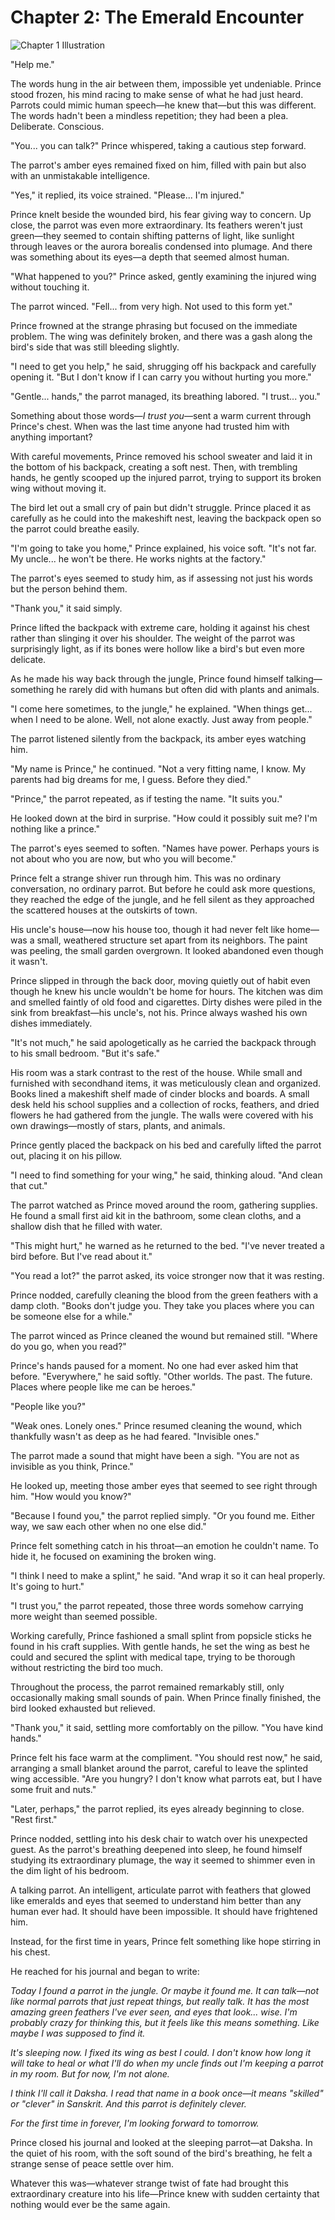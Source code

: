 # Chapter 2: The Emerald Encounter

![Chapter 1 Illustration](assets/ch1.png)

"Help me."

The words hung in the air between them, impossible yet undeniable. Prince stood frozen, his mind racing to make sense of what he had just heard. Parrots could mimic human speech—he knew that—but this was different. The words hadn't been a mindless repetition; they had been a plea. Deliberate. Conscious.

"You... you can talk?" Prince whispered, taking a cautious step forward.

The parrot's amber eyes remained fixed on him, filled with pain but also with an unmistakable intelligence.

"Yes," it replied, its voice strained. "Please... I'm injured."

Prince knelt beside the wounded bird, his fear giving way to concern. Up close, the parrot was even more extraordinary. Its feathers weren't just green—they seemed to contain shifting patterns of light, like sunlight through leaves or the aurora borealis condensed into plumage. And there was something about its eyes—a depth that seemed almost human.

"What happened to you?" Prince asked, gently examining the injured wing without touching it.

The parrot winced. "Fell... from very high. Not used to this form yet."

Prince frowned at the strange phrasing but focused on the immediate problem. The wing was definitely broken, and there was a gash along the bird's side that was still bleeding slightly.

"I need to get you help," he said, shrugging off his backpack and carefully opening it. "But I don't know if I can carry you without hurting you more."

"Gentle... hands," the parrot managed, its breathing labored. "I trust... you."

Something about those words—*I trust you*—sent a warm current through Prince's chest. When was the last time anyone had trusted him with anything important?

With careful movements, Prince removed his school sweater and laid it in the bottom of his backpack, creating a soft nest. Then, with trembling hands, he gently scooped up the injured parrot, trying to support its broken wing without moving it.

The bird let out a small cry of pain but didn't struggle. Prince placed it as carefully as he could into the makeshift nest, leaving the backpack open so the parrot could breathe easily.

"I'm going to take you home," Prince explained, his voice soft. "It's not far. My uncle... he won't be there. He works nights at the factory."

The parrot's eyes seemed to study him, as if assessing not just his words but the person behind them.

"Thank you," it said simply.

Prince lifted the backpack with extreme care, holding it against his chest rather than slinging it over his shoulder. The weight of the parrot was surprisingly light, as if its bones were hollow like a bird's but even more delicate.

As he made his way back through the jungle, Prince found himself talking—something he rarely did with humans but often did with plants and animals.

"I come here sometimes, to the jungle," he explained. "When things get... when I need to be alone. Well, not alone exactly. Just away from people."

The parrot listened silently from the backpack, its amber eyes watching him.

"My name is Prince," he continued. "Not a very fitting name, I know. My parents had big dreams for me, I guess. Before they died."

"Prince," the parrot repeated, as if testing the name. "It suits you."

He looked down at the bird in surprise. "How could it possibly suit me? I'm nothing like a prince."

The parrot's eyes seemed to soften. "Names have power. Perhaps yours is not about who you are now, but who you will become."

Prince felt a strange shiver run through him. This was no ordinary conversation, no ordinary parrot. But before he could ask more questions, they reached the edge of the jungle, and he fell silent as they approached the scattered houses at the outskirts of town.

His uncle's house—now his house too, though it had never felt like home—was a small, weathered structure set apart from its neighbors. The paint was peeling, the small garden overgrown. It looked abandoned even though it wasn't.

Prince slipped in through the back door, moving quietly out of habit even though he knew his uncle wouldn't be home for hours. The kitchen was dim and smelled faintly of old food and cigarettes. Dirty dishes were piled in the sink from breakfast—his uncle's, not his. Prince always washed his own dishes immediately.

"It's not much," he said apologetically as he carried the backpack through to his small bedroom. "But it's safe."

His room was a stark contrast to the rest of the house. While small and furnished with secondhand items, it was meticulously clean and organized. Books lined a makeshift shelf made of cinder blocks and boards. A small desk held his school supplies and a collection of rocks, feathers, and dried flowers he had gathered from the jungle. The walls were covered with his own drawings—mostly of stars, plants, and animals.

Prince gently placed the backpack on his bed and carefully lifted the parrot out, placing it on his pillow.

"I need to find something for your wing," he said, thinking aloud. "And clean that cut."

The parrot watched as Prince moved around the room, gathering supplies. He found a small first aid kit in the bathroom, some clean cloths, and a shallow dish that he filled with water.

"This might hurt," he warned as he returned to the bed. "I've never treated a bird before. But I've read about it."

"You read a lot?" the parrot asked, its voice stronger now that it was resting.

Prince nodded, carefully cleaning the blood from the green feathers with a damp cloth. "Books don't judge you. They take you places where you can be someone else for a while."

The parrot winced as Prince cleaned the wound but remained still. "Where do you go, when you read?"

Prince's hands paused for a moment. No one had ever asked him that before. "Everywhere," he said softly. "Other worlds. The past. The future. Places where people like me can be heroes."

"People like you?"

"Weak ones. Lonely ones." Prince resumed cleaning the wound, which thankfully wasn't as deep as he had feared. "Invisible ones."

The parrot made a sound that might have been a sigh. "You are not as invisible as you think, Prince."

He looked up, meeting those amber eyes that seemed to see right through him. "How would you know?"

"Because I found you," the parrot replied simply. "Or you found me. Either way, we saw each other when no one else did."

Prince felt something catch in his throat—an emotion he couldn't name. To hide it, he focused on examining the broken wing.

"I think I need to make a splint," he said. "And wrap it so it can heal properly. It's going to hurt."

"I trust you," the parrot repeated, those three words somehow carrying more weight than seemed possible.

Working carefully, Prince fashioned a small splint from popsicle sticks he found in his craft supplies. With gentle hands, he set the wing as best he could and secured the splint with medical tape, trying to be thorough without restricting the bird too much.

Throughout the process, the parrot remained remarkably still, only occasionally making small sounds of pain. When Prince finally finished, the bird looked exhausted but relieved.

"Thank you," it said, settling more comfortably on the pillow. "You have kind hands."

Prince felt his face warm at the compliment. "You should rest now," he said, arranging a small blanket around the parrot, careful to leave the splinted wing accessible. "Are you hungry? I don't know what parrots eat, but I have some fruit and nuts."

"Later, perhaps," the parrot replied, its eyes already beginning to close. "Rest first."

Prince nodded, settling into his desk chair to watch over his unexpected guest. As the parrot's breathing deepened into sleep, he found himself studying its extraordinary plumage, the way it seemed to shimmer even in the dim light of his bedroom.

A talking parrot. An intelligent, articulate parrot with feathers that glowed like emeralds and eyes that seemed to understand him better than any human ever had. It should have been impossible. It should have frightened him.

Instead, for the first time in years, Prince felt something like hope stirring in his chest.

He reached for his journal and began to write:

*Today I found a parrot in the jungle. Or maybe it found me. It can talk—not like normal parrots that just repeat things, but really talk. It has the most amazing green feathers I've ever seen, and eyes that look... wise. I'm probably crazy for thinking this, but it feels like this means something. Like maybe I was supposed to find it.*

*It's sleeping now. I fixed its wing as best I could. I don't know how long it will take to heal or what I'll do when my uncle finds out I'm keeping a parrot in my room. But for now, I'm not alone.*

*I think I'll call it Daksha. I read that name in a book once—it means "skilled" or "clever" in Sanskrit. And this parrot is definitely clever.*

*For the first time in forever, I'm looking forward to tomorrow.*

Prince closed his journal and looked at the sleeping parrot—at Daksha. In the quiet of his room, with the soft sound of the bird's breathing, he felt a strange sense of peace settle over him.

Whatever this was—whatever strange twist of fate had brought this extraordinary creature into his life—Prince knew with sudden certainty that nothing would ever be the same again.
